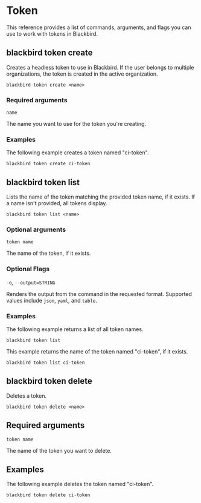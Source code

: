 # Token

This reference provides a list of commands, arguments, and flags you can use to work with tokens in Blackbird.

## blackbird token create

Creates a headless token to use in Blackbird. If the user belongs to multiple organizations, the token is created in the active organization.

```shell
blackbird token create <name>
```

### Required arguments

`name`

The name you want to use for the token you're creating.

### Examples

The following example creates a token named "ci-token".

```shell
blackbird token create ci-token
```

## blackbird token list

Lists the name of the token matching the provided token name, if it exists. If a name isn't provided, all tokens display.

```shell
blackbird token list <name>
```

### Optional arguments

`token name`

The name of the token, if it exists.

### Optional Flags

`-o`, `--output=STRING`

Renders the output from the command in the requested format. Supported values include `json`, `yaml`, and `table`.

### Examples

The following example returns a list of all token names.

```shell
blackbird token list
```

This example returns the name of the token named "ci-token", if it exists.

```shell
blackbird token list ci-token
```

## blackbird token delete

Deletes a token.

```shell
blackbird token delete <name>
```

## Required arguments

`token name`

The name of the token you want to delete.

## Examples

The following example deletes the token named "ci-token".

```shell
blackbird token delete ci-token
```
